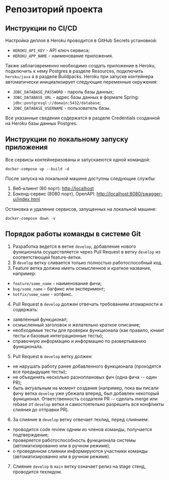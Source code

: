 # Репозиторий проекта


## Инструкции по CI/CD

Настройка деплоя в Heroku проводится в GitHub Secrets установкой:
- `HEROKU_API_KEY` - API ключ сервиса;
- `HEROKU_APP_NAME` - наименование приложения.

Также заблаговременно необходимо создать приложение в Heroku, подключить к нему Postgres в разделе Resources,
подключить `heroku/java` а в разделе Buildpacks. Heroku при запуске контейнера автоматически инициализирует
следующие переменные окружения:
- `JDBC_DATABASE_PASSWORD` - пароль базы данных;
- `JDBC_DATABASE_URL` - адрес базы данных в формате Spring: `jdbc:postgresql://domain:5432/database`;
- `JDBC_DATABASE_USERNAME` - пользователь базы.

Все указанные сведения содержатся в разделе Credentials созданной на Heroku базы данных Postgres.


## Инструкции по локальному запуску приложения

Все сервисы контейнеризованы и запускаеются одной командой:
```
docker-compose up --build -d
```

После запуска на локальной машине доступны следующие службы:
1. Веб-клиент (80 порт): [http://localhost](http://localhost)
2. Бэкенд-сервис (8080 порт), OpenAPI: [http://localhost:8080/swagger-ui/index.html](http://localhost:8080/swagger-ui/index.html)

Остановка и удаление сервисов, запущенных на локальной машине:
```
docker-compose down -v
```


## Порядок работы команды в системе Git

1. Разработка ведется в ветке <code>develop</code>, добавление нового функционала осуществляется через Pull Request
   в ветку <code>develop</code> из соответствющей feature-ветки.
2. В <code>develop</code> ветку сливается только полностью работоспособный код.
3. Feature ветка должна иметь осмысленное и краткое название, например:
- <code>feature/some_name</code> - наименование фичи;
- <code>bug/some_name</code> - багфикс или эксперимент;
- <code>hotfix/some_name</code> - хотфикс.
4. Pull Request в <code>develop</code> должен отвечать требованиям атомарности и содержать:
- заявленный функционал;
- осмысленный заголовок и желательно краткое описание;
- необходимые тесты для проверки функционала (как правило, юниит тесты и базовые интеграционные тесты);
- справочную информацию и информацию по развертыванию функционала.
5. Pull Request в <code>develop</code> ветку должен:
- не нарушать работу ранее добавленного функционала (проходятся все предыдущие тесты);
- не объединять несколько разноплановых фич (одна фича -- один PR);
- быть актуальным на момент создания (например, пока вы писали фичу ветка <code>develop</code> уже убежала вперед,
  был добавлен некоторый функционал. Ответственность создателя PR -- сделать merge или rebase от <code>develop</code> ветки и
  самостоятельно разрешить все конфликты слияния до отправки PR).
6. За слияние в <code>develop</code> ветку отвечает техлид, перед слиянием:
- проводится code review одним из членов команды, получается подтверждение;
- проверяется работоспособность функционала системы (автоматизированно или в ручном режиме);
- о проведенном слиянии информируются участники команды (автоматизированно или в ручном режиме).
7. Слияние <code>develop</code> в <code>main</code> ветку означает релиз на stage стенд, проводится техлидом.